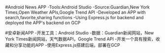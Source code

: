 #Android News APP
-Tools:Android Studio
-Source:Guardian,New York Times,Open Weather APIs,Google Trend API
-Developed an APP with search,favorite,sharing functions
-Using Express.js for backend and deployed the APP's backend on GCP

#安卓新闻APP
-开发工具：Android Studio
-数据：Guardian新闻网站，New York Times新闻网站，天气数据API，Google Trend API
-开发一个具有搜索，收藏和分享功能的APP
-使用Express.js搭建后端，部署在GCP
